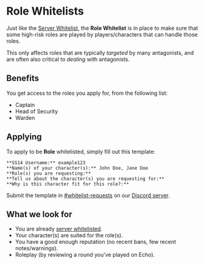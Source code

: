 # Role Whitelists

Just like the [Server Whitelist](./server-whitelist.md), the **Role Whitelist** is in place to make sure that some high-risk roles are played by players/characters that can handle those roles.

This only affects roles that are typically *targeted* by many antagonists, and are often also critical to *dealing* with antagonists.

## Benefits

You get access to the roles you apply for, from the following list:

- Captain
- Head of Security
- Warden

## Applying

To apply to be **Role** whitelisted, simply fill out this template:

```
**SS14 Username:** example123
**Name(s) of your character(s):** John Doe, Jane Doe
**Role(s) you are requesting:**
**Tell us about the character(s) you are requesting for:**
**Why is this character fit for this role?:**
```

Submit the template in [#whitelist-requests](https://discord.com/channels/1263024087647649853/1265048080856780892) on our [Discord server](https://discord.gg/u3qKDyrDFQ).

## What we look for

- You are already [server whitelisted](./server-whitelist.md).
- Your character(s) are suited for the role(s).
- You have a good enough reputation (no recent bans, few recent notes/warnings).
- Roleplay (by reviewing a round you've played on Echo).
